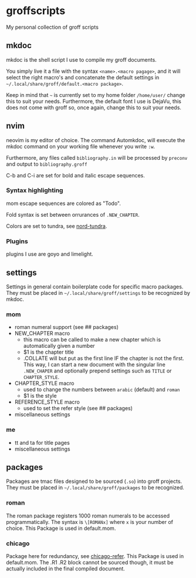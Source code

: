 # groffscripts
My personal collection of groff scripts

## mkdoc
mkdoc is the shell script I use to compile my groff documents.

You simply live it a file with the syntax `<name>.<macro pagage>`, and it will select the right macro's and concatenate the default settings in `~/.local/share/groff/default.<macro package>`.

Keep in mind that `~` is currently set to my home folder `/home/user/` change this to suit your needs.
Furthermore, the default font I use is DejaVu, this does not come with groff so, once again, change this to suit your needs.

## nvim
neovim is my editor of choice.
The command Automkdoc, will execute the mkdoc command on your working file whenever you write `:w`.

Furthermore, any files called `bibliography.in` will be processed by `preconv` and output to `bibliography.groff`

C-b and C-i are set for bold and italic escape sequences.

### Syntax highlighting
mom escape sequences are colored as "Todo".

Fold syntax is set between orrurances of `.NEW_CHAPTER`.

Colors are set to tundra, see [nord-tundra](https://github.com/user18130814200115-2/nordtheme_tundra).

### Plugins
plugins I use are goyo and limelight.

## settings
Settings in general contain boilerplate code for specific macro packages.
They must be placed in `~/.local/share/groff/settings` to be recognized by mkdoc.
### mom
- roman numeral support (see ## packages)
- NEW_CHAPTER macro
  + this macro can be called to make a new chapter which is automatically given a number
  + $1 is the chapter title
  + .COLLATE will but put as the first line IF the chapter is not the first. This way, I can start a new document with the singular line `.NEW_CHAPER` and optionally prepend settings such as `TITLE` or `CHAPTER_STYLE`.
- CHAPTER_STYLE macro
  + used to change the numbers between `arabic` (default) and `roman`
  + $1 is the style
- REFERENCE_STYLE macro
  + used to set the refer style (see ## packages)
- miscellaneous settings

### me
- tt and ta for title pages
- miscellaneous settings

## packages
Packages are tmac files designed to be sourced (`.so`) into groff projects.
They must be placed in `~/.local/share/groff/packages` to be recognized.

### roman
The roman package registers 1000 roman numerals to be accessed programmatically.
The syntax is `\[ROMANx]` where `x` is your number of choice.
This Package is used in default.mom.

### chicago
Package here for redundancy, see [chicago-refer](https://github.com/user18130814200115-2/chicago-refer).
This Package is used in default.mom.
The .R1 .R2 block cannot be sourced though, it must be actually included in the final compiled document.

